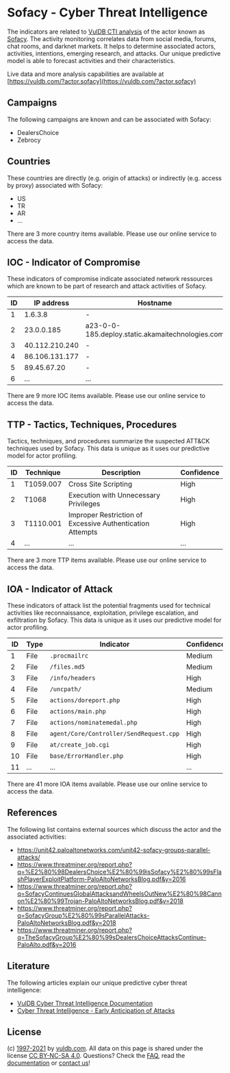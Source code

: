 # Sofacy - Cyber Threat Intelligence

The indicators are related to [VulDB CTI analysis](https://vuldb.com/?doc.cti) of the actor known as [Sofacy](https://vuldb.com/?actor.sofacy). The activity monitoring correlates data from social media, forums, chat rooms, and darknet markets. It helps to determine associated actors, activities, intentions, emerging research, and attacks. Our unique predictive model is able to forecast activities and their characteristics.

Live data and more analysis capabilities are available at [https://vuldb.com/?actor.sofacy](https://vuldb.com/?actor.sofacy)

## Campaigns

The following campaigns are known and can be associated with Sofacy:

* DealersChoice
* Zebrocy

## Countries

These countries are directly (e.g. origin of attacks) or indirectly (e.g. access by proxy) associated with Sofacy:

* US
* TR
* AR
* ...

There are 3 more country items available. Please use our online service to access the data.

## IOC - Indicator of Compromise

These indicators of compromise indicate associated network ressources which are known to be part of research and attack activities of Sofacy.

ID | IP address | Hostname | Confidence
-- | ---------- | -------- | ----------
1 | 1.6.3.8 | - | High
2 | 23.0.0.185 | a23-0-0-185.deploy.static.akamaitechnologies.com | High
3 | 40.112.210.240 | - | High
4 | 86.106.131.177 | - | High
5 | 89.45.67.20 | - | High
6 | ... | ... | ...

There are 9 more IOC items available. Please use our online service to access the data.

## TTP - Tactics, Techniques, Procedures

Tactics, techniques, and procedures summarize the suspected ATT&CK techniques used by Sofacy. This data is unique as it uses our predictive model for actor profiling.

ID | Technique | Description | Confidence
-- | --------- | ----------- | ----------
1 | T1059.007 | Cross Site Scripting | High
2 | T1068 | Execution with Unnecessary Privileges | High
3 | T1110.001 | Improper Restriction of Excessive Authentication Attempts | High
4 | ... | ... | ...

There are 3 more TTP items available. Please use our online service to access the data.

## IOA - Indicator of Attack

These indicators of attack list the potential fragments used for technical activities like reconnaissance, exploitation, privilege escalation, and exfiltration by Sofacy. This data is unique as it uses our predictive model for actor profiling.

ID | Type | Indicator | Confidence
-- | ---- | --------- | ----------
1 | File | `.procmailrc` | Medium
2 | File | `/files.md5` | Medium
3 | File | `/info/headers` | High
4 | File | `/uncpath/` | Medium
5 | File | `actions/doreport.php` | High
6 | File | `actions/main.php` | High
7 | File | `actions/nominatemedal.php` | High
8 | File | `agent/Core/Controller/SendRequest.cpp` | High
9 | File | `at/create_job.cgi` | High
10 | File | `base/ErrorHandler.php` | High
11 | ... | ... | ...

There are 41 more IOA items available. Please use our online service to access the data.

## References

The following list contains external sources which discuss the actor and the associated activities:

* https://unit42.paloaltonetworks.com/unit42-sofacy-groups-parallel-attacks/
* https://www.threatminer.org/report.php?q=%E2%80%98DealersChoice%E2%80%99isSofacy%E2%80%99sFlashPlayerExploitPlatform-PaloAltoNetworksBlog.pdf&y=2016
* https://www.threatminer.org/report.php?q=SofacyContinuesGlobalAttacksandWheelsOutNew%E2%80%98Cannon%E2%80%99Trojan-PaloAltoNetworksBlog.pdf&y=2018
* https://www.threatminer.org/report.php?q=SofacyGroup%E2%80%99sParallelAttacks-PaloAltoNetworksBlog.pdf&y=2018
* https://www.threatminer.org/report.php?q=TheSofacyGroup%E2%80%99sDealersChoiceAttacksContinue-PaloAlto.pdf&y=2016

## Literature

The following articles explain our unique predictive cyber threat intelligence:

* [VulDB Cyber Threat Intelligence Documentation](https://vuldb.com/?doc.cti)
* [Cyber Threat Intelligence - Early Anticipation of Attacks](https://www.scip.ch/en/?labs.20201022)

## License

(c) [1997-2021](https://vuldb.com/?doc.changelog) by [vuldb.com](https://vuldb.com/?doc.about). All data on this page is shared under the license [CC BY-NC-SA 4.0](https://creativecommons.org/licenses/by-nc-sa/4.0/). Questions? Check the [FAQ](https://vuldb.com/?doc.faq), read the [documentation](https://vuldb.com/?doc) or [contact us](https://vuldb.com/?contact)!
